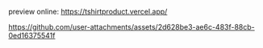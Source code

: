 preview online: https://tshirtproduct.vercel.app/

https://github.com/user-attachments/assets/2d628be3-ae6c-483f-88cb-0ed16375541f

